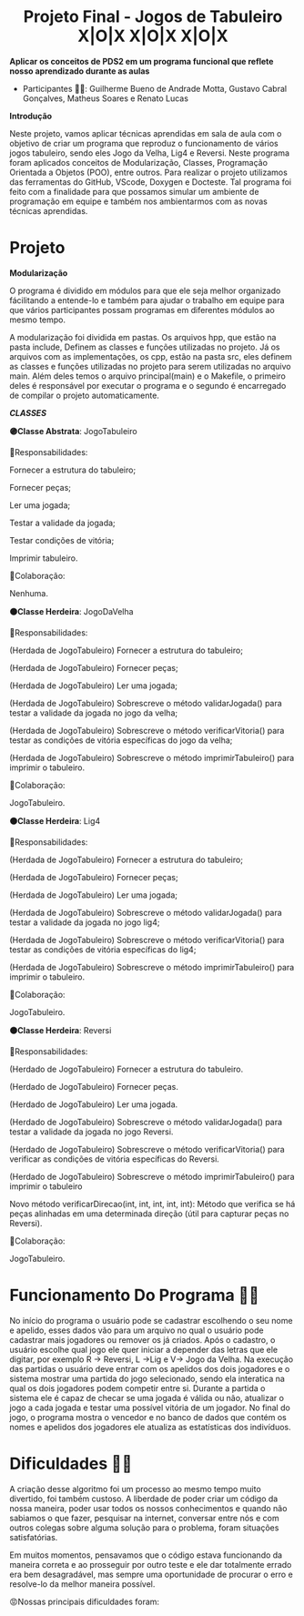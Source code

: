 <h1 align="center">                                                    Projeto Final - Jogos de Tabuleiro X|O|X
                                   X|O|X 
                                   X|O|X </h1>

**Aplicar os conceitos de PDS2 em um programa funcional que reflete nosso aprendizado durante as aulas**

- Participantes 🧑‍💻: Guilherme Bueno de Andrade Motta,  Gustavo Cabral Gonçalves, Matheus Soares e Renato Lucas

**Introdução**

Neste projeto, vamos aplicar técnicas aprendidas em sala de aula com o objetivo de criar um programa que reproduz o funcionamento de vários jogos tabuleiro, sendo eles Jogo da Velha, Lig4 e Reversi. Neste programa foram aplicados conceitos de Modularização, Classes, Programação Orientada a Objetos (POO), entre outros. Para realizar o projeto utilizamos das ferramentas do GitHub, VScode, Doxygen e Docteste. Tal programa foi feito com a finalidade para que possamos simular um ambiente de programação em equipe e também nos ambientarmos com as novas técnicas aprendidas.

# Projeto

**Modularização**

O programa é dividido em módulos para que ele seja melhor organizado fácilitando a entende-lo e também para ajudar o trabalho em equipe para que vários participantes possam programas em diferentes módulos ao mesmo tempo. 

A modularização foi dividida em pastas. Os arquivos hpp, que estão na pasta include, Definem as classes e funções utilizadas no projeto. Já os arquivos com as implementações, os cpp, estão na pasta src, eles definem as classes e funções utilizadas no projeto para serem utilizadas no arquivo main. Além deles temos o arquivo principal(main) e o Makefile, o primeiro deles é responsável por executar o programa e o segundo é encarregado de compilar o projeto automaticamente.

***CLASSES***

**🟣Classe Abstrata**: JogoTabuleiro 

🧐Responsabilidades: 

Fornecer a estrutura do tabuleiro; 

Fornecer peças;

Ler uma jogada; 

Testar a validade da jogada; 

Testar condições de vitória; 

Imprimir tabuleiro.

🤝Colaboração:

Nenhuma.  


**🟠Classe Herdeira**: JogoDaVelha

🧐Responsabilidades:

(Herdada de JogoTabuleiro) Fornecer a estrutura do tabuleiro; 

(Herdada de JogoTabuleiro) Fornecer peças; 

(Herdada de JogoTabuleiro) Ler uma jogada; 

(Herdada de JogoTabuleiro) Sobrescreve o método validarJogada() para testar a validade da jogada no jogo da velha; 

(Herdada de JogoTabuleiro) Sobrescreve o método verificarVitoria() para testar as condições de vitória específicas do jogo da velha; 

(Herdada de JogoTabuleiro) Sobrescreve o método imprimirTabuleiro() para imprimir o tabuleiro. 

🤝Colaboração: 

JogoTabuleiro.


**🟠Classe Herdeira**: Lig4

🧐Responsabilidades:

(Herdada de JogoTabuleiro) Fornecer a estrutura do tabuleiro; 

(Herdada de JogoTabuleiro) Fornecer peças; 

(Herdada de JogoTabuleiro) Ler uma jogada; 

(Herdada de JogoTabuleiro) Sobrescreve o método validarJogada() para testar a validade da jogada no jogo lig4; 

(Herdada de JogoTabuleiro) Sobrescreve o método verificarVitoria() para testar as condições de vitória específicas do lig4; 

(Herdada de JogoTabuleiro) Sobrescreve o método imprimirTabuleiro() para imprimir o tabuleiro. 

🤝Colaboração: 

JogoTabuleiro.


**🟠Classe Herdeira**: Reversi

🧐Responsabilidades:

(Herdado de JogoTabuleiro) Fornecer a estrutura do tabuleiro.

(Herdado de JogoTabuleiro) Fornecer peças.

(Herdado de JogoTabuleiro) Ler uma jogada.

(Herdado de JogoTabuleiro) Sobrescreve o método validarJogada() para testar a validade da jogada no jogo Reversi.

(Herdado de JogoTabuleiro) Sobrescreve o método verificarVitoria() para verificar as condições de vitória específicas do Reversi.

(Herdado de JogoTabuleiro) Sobrescreve o método imprimirTabuleiro() para imprimir o tabuleiro

Novo método verificarDirecao(int, int, int, int, int): Método que verifica se há peças alinhadas em uma determinada direção (útil para capturar peças no Reversi).

🤝Colaboração: 

JogoTabuleiro.


# Funcionamento Do Programa 🧑‍💻

No início do programa o usuário pode se cadastrar escolhendo o seu nome e apelido, esses dados vão para um arquivo no qual o usuário pode cadastrar mais jogadores ou remover os já criados. Após o cadastro, o usuário escolhe qual jogo ele quer iniciar a depender das letras que ele digitar, por exemplo R -> Reversi, L ->Lig e V-> Jogo da Velha. Na execução das partidas o usuário deve entrar com os apelidos dos dois jogadores e o sistema mostrar uma partida do jogo selecionado, sendo ela interatica na qual os dois jogadores podem competir entre si. Durante a partida o sistema ele é capaz de checar se uma jogada é válida ou não, atualizar o jogo a cada jogada e testar uma possível vitória de um jogador. No final do jogo, o programa mostra o vencedor e no banco de dados que contém os nomes e apelidos dos jogadores ele atualiza as estatísticas dos indivíduos.



# Dificuldades 😮‍💨

 A criação desse algoritmo foi um processo ao mesmo tempo muito divertido, foi também
 custoso. A liberdade de poder criar um código da nossa maneira, poder usar todos
 os nossos conhecimentos e quando não sabiamos o que fazer, pesquisar na internet,
 conversar entre nós e com outros colegas sobre alguma solução para o problema, foram
 situações satisfatórias.

 Em muitos momentos, pensavamos que o código estava funcionando da maneira
 correta e ao prosseguir por outro teste e ele dar totalmente errado era bem
 desagradável, mas sempre uma oportunidade de procurar o erro e resolve-lo da
 melhor maneira possível.

 😡Nossas principais dificuldades foram:
